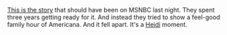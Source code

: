 <a href="https://www.washingtonpost.com/opinions/2020/02/04/trump-is-about-get-lot-more-dangerous-heres-whats-coming/">This is the story</a> that should have been on MSNBC last night. They spent three years getting ready for it. And instead they tried to show a feel-good family hour of Americana. And it fell apart. It's a <a href="https://en.wikipedia.org/wiki/Heidi_Game">Heidi</a> moment. 
